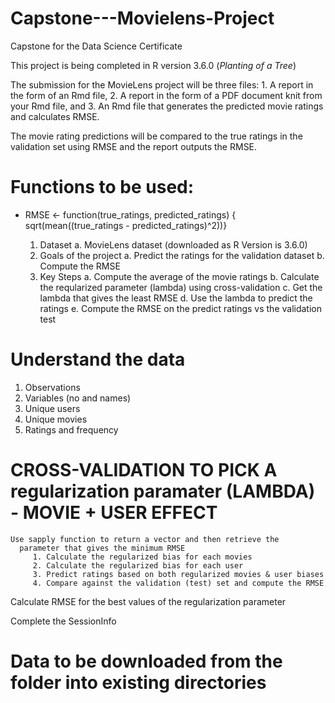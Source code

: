 # Capstone---Movielens-Project
Capstone for the Data Science Certificate

This project is being completed in R version 3.6.0 (_Planting of a Tree_)

The submission for the MovieLens project will be three files: 
    1. A report in the form of an Rmd file, 
    2. A report in the form of a PDF document knit from your Rmd file, and 
    3. An Rmd file that generates the predicted movie ratings and calculates RMSE. 

The movie rating predictions will be compared to the true ratings in the validation set using RMSE and the report outputs the RMSE.

# Functions to be used:   
- RMSE <- function(true_ratings, predicted_ratings) {
                sqrt(mean((true_ratings - predicted_ratings)^2))}

    1. Dataset
       a. MovieLens dataset (downloaded as R Version is 3.6.0)
    2. Goals of the project
       a. Predict the ratings for the validation dataset
       b. Compute the RMSE
    3. Key Steps
       a. Compute the average of the movie ratings
       b. Calculate the reqularized parameter (lambda) using cross-validation
       c. Get the lambda that gives the least RMSE
       d. Use the lambda to predict the ratings
       e. Compute the RMSE on the predict ratings vs the validation test
       
# Understand the data
   1. Observations
   2. Variables (no and names)
   3. Unique users
   4. Unique movies
   5. Ratings and frequency
   
#   CROSS-VALIDATION TO PICK A regularization paramater (LAMBDA) - MOVIE + USER EFFECT
    Use sapply function to return a vector and then retrieve the 
      parameter that gives the minimum RMSE
         1. Calculate the regularized bias for each movies
         2. Calculate the regularized bias for each user
         3. Predict ratings based on both regularized movies & user biases
         4. Compare against the validation (test) set and compute the RMSE
         
Calculate RMSE for the best values of the regularization parameter

Complete the SessionInfo

# Data to be downloaded from the folder into existing directories
